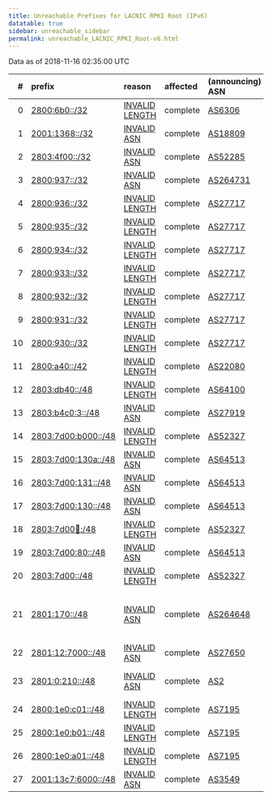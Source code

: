 ```yaml
---
title: Unreachable Prefixes for LACNIC RPKI Root (IPv6)
datatable: true
sidebar: unreachable_sidebar
permalink: unreachable_LACNIC_RPKI_Root-v6.html
---
```


Data as of 2018-11-16 02:35:00 UTC


<div class="datatable-begin"></div>

|   # | prefix                                                           | reason                                                                                                        | affected   | (announcing) ASN                         | AS Name                                                 |   unreachable /48s |
|----:|:-----------------------------------------------------------------|:--------------------------------------------------------------------------------------------------------------|:-----------|:-----------------------------------------|:--------------------------------------------------------|-------------------:|
|   0 | [2800:6b0::/32](https://stat.ripe.net/2800:6b0::/32)             | [INVALID LENGTH](https://rpki-validator.ripe.net/announcement-preview?asn=AS6306&prefix=2800:6b0::/32)        | complete   | [AS6306](unreachable_AS6306-v6.html)     | TELEFONICA VENEZOLANA                                   |              65536 |
|   1 | [2001:1368::/32](https://stat.ripe.net/2001:1368::/32)           | [INVALID ASN](https://rpki-validator.ripe.net/announcement-preview?asn=AS18809&prefix=2001:1368::/32)         | complete   | [AS18809](unreachable_AS18809-v6.html)   | Cable Onda                                              |              65536 |
|   2 | [2803:4f00::/32](https://stat.ripe.net/2803:4f00::/32)           | [INVALID ASN](https://rpki-validator.ripe.net/announcement-preview?asn=AS52285&prefix=2803:4f00::/32)         | complete   | [AS52285](unreachable_AS52285-v6.html)   | Ewinet C.A.                                             |              65536 |
|   3 | [2800:937::/32](https://stat.ripe.net/2800:937::/32)             | [INVALID ASN](https://rpki-validator.ripe.net/announcement-preview?asn=AS264731&prefix=2800:937::/32)         | complete   | [AS264731](unreachable_AS264731-v6.html) | Corporacion Digitel C.A.                                |              65536 |
|   4 | [2800:936::/32](https://stat.ripe.net/2800:936::/32)             | [INVALID LENGTH](https://rpki-validator.ripe.net/announcement-preview?asn=AS27717&prefix=2800:936::/32)       | complete   | [AS27717](unreachable_AS27717-v6.html)   | Corporacion Digitel C.A.                                |              65536 |
|   5 | [2800:935::/32](https://stat.ripe.net/2800:935::/32)             | [INVALID LENGTH](https://rpki-validator.ripe.net/announcement-preview?asn=AS27717&prefix=2800:935::/32)       | complete   | [AS27717](unreachable_AS27717-v6.html)   | Corporacion Digitel C.A.                                |              65536 |
|   6 | [2800:934::/32](https://stat.ripe.net/2800:934::/32)             | [INVALID LENGTH](https://rpki-validator.ripe.net/announcement-preview?asn=AS27717&prefix=2800:934::/32)       | complete   | [AS27717](unreachable_AS27717-v6.html)   | Corporacion Digitel C.A.                                |              65536 |
|   7 | [2800:933::/32](https://stat.ripe.net/2800:933::/32)             | [INVALID LENGTH](https://rpki-validator.ripe.net/announcement-preview?asn=AS27717&prefix=2800:933::/32)       | complete   | [AS27717](unreachable_AS27717-v6.html)   | Corporacion Digitel C.A.                                |              65536 |
|   8 | [2800:932::/32](https://stat.ripe.net/2800:932::/32)             | [INVALID LENGTH](https://rpki-validator.ripe.net/announcement-preview?asn=AS27717&prefix=2800:932::/32)       | complete   | [AS27717](unreachable_AS27717-v6.html)   | Corporacion Digitel C.A.                                |              65536 |
|   9 | [2800:931::/32](https://stat.ripe.net/2800:931::/32)             | [INVALID LENGTH](https://rpki-validator.ripe.net/announcement-preview?asn=AS27717&prefix=2800:931::/32)       | complete   | [AS27717](unreachable_AS27717-v6.html)   | Corporacion Digitel C.A.                                |              65536 |
|  10 | [2800:930::/32](https://stat.ripe.net/2800:930::/32)             | [INVALID LENGTH](https://rpki-validator.ripe.net/announcement-preview?asn=AS27717&prefix=2800:930::/32)       | complete   | [AS27717](unreachable_AS27717-v6.html)   | Corporacion Digitel C.A.                                |              65536 |
|  11 | [2800:a40::/42](https://stat.ripe.net/2800:a40::/42)             | [INVALID LENGTH](https://rpki-validator.ripe.net/announcement-preview?asn=AS22080&prefix=2800:a40::/42)       | complete   | [AS22080](unreachable_AS22080-v6.html)   | Broadbandtech S. A.                                     |                 64 |
|  12 | [2803:db40::/48](https://stat.ripe.net/2803:db40::/48)           | [INVALID LENGTH](https://rpki-validator.ripe.net/announcement-preview?asn=AS64100&prefix=2803:db40::/48)      | complete   | [AS64100](unreachable_AS64100-v6.html)   | PRIVATEL S.R.L.                                         |                  1 |
|  13 | [2803:b4c0:3::/48](https://stat.ripe.net/2803:b4c0:3::/48)       | [INVALID ASN](https://rpki-validator.ripe.net/announcement-preview?asn=AS27919&prefix=2803:b4c0:3::/48)       | complete   | [AS27919](unreachable_AS27919-v6.html)   | IXP ECUADOR                                             |                  1 |
|  14 | [2803:7d00:b000::/48](https://stat.ripe.net/2803:7d00:b000::/48) | [INVALID LENGTH](https://rpki-validator.ripe.net/announcement-preview?asn=AS52327&prefix=2803:7d00:b000::/48) | complete   | [AS52327](unreachable_AS52327-v6.html)   | Summit S.A.                                             |                  1 |
|  15 | [2803:7d00:130a::/48](https://stat.ripe.net/2803:7d00:130a::/48) | [INVALID ASN](https://rpki-validator.ripe.net/announcement-preview?asn=AS64513&prefix=2803:7d00:130a::/48)    | complete   | [AS64513](unreachable_AS64513-v6.html)   | -private use ASN-                                       |                  1 |
|  16 | [2803:7d00:131::/48](https://stat.ripe.net/2803:7d00:131::/48)   | [INVALID ASN](https://rpki-validator.ripe.net/announcement-preview?asn=AS64513&prefix=2803:7d00:131::/48)     | complete   | [AS64513](unreachable_AS64513-v6.html)   | -private use ASN-                                       |                  1 |
|  17 | [2803:7d00:130::/48](https://stat.ripe.net/2803:7d00:130::/48)   | [INVALID ASN](https://rpki-validator.ripe.net/announcement-preview?asn=AS64513&prefix=2803:7d00:130::/48)     | complete   | [AS64513](unreachable_AS64513-v6.html)   | -private use ASN-                                       |                  1 |
|  18 | [2803:7d00:100::/48](https://stat.ripe.net/2803:7d00:100::/48)   | [INVALID LENGTH](https://rpki-validator.ripe.net/announcement-preview?asn=AS52327&prefix=2803:7d00:100::/48)  | complete   | [AS52327](unreachable_AS52327-v6.html)   | Summit S.A.                                             |                  1 |
|  19 | [2803:7d00:80::/48](https://stat.ripe.net/2803:7d00:80::/48)     | [INVALID ASN](https://rpki-validator.ripe.net/announcement-preview?asn=AS64513&prefix=2803:7d00:80::/48)      | complete   | [AS64513](unreachable_AS64513-v6.html)   | -private use ASN-                                       |                  1 |
|  20 | [2803:7d00::/48](https://stat.ripe.net/2803:7d00::/48)           | [INVALID LENGTH](https://rpki-validator.ripe.net/announcement-preview?asn=AS52327&prefix=2803:7d00::/48)      | complete   | [AS52327](unreachable_AS52327-v6.html)   | Summit S.A.                                             |                  1 |
|  21 | [2801:170::/48](https://stat.ripe.net/2801:170::/48)             | [INVALID ASN](https://rpki-validator.ripe.net/announcement-preview?asn=AS264648&prefix=2801:170::/48)         | complete   | [AS264648](unreachable_AS264648-v6.html) | Fondo Rotatorio del Ministerio de Relaciones Exteriores |                  1 |
|  22 | [2801:12:7000::/48](https://stat.ripe.net/2801:12:7000::/48)     | [INVALID ASN](https://rpki-validator.ripe.net/announcement-preview?asn=AS27650&prefix=2801:12:7000::/48)      | complete   | [AS27650](unreachable_AS27650-v6.html)   | EMTEL S.A. E.S.P.                                       |                  1 |
|  23 | [2801:0:210::/48](https://stat.ripe.net/2801:0:210::/48)         | [INVALID ASN](https://rpki-validator.ripe.net/announcement-preview?asn=AS2&prefix=2801:0:210::/48)            | complete   | [AS2](unreachable_AS2-v6.html)           | UDEL-DCN - University of Delaware                       |                  1 |
|  24 | [2800:1e0:c01::/48](https://stat.ripe.net/2800:1e0:c01::/48)     | [INVALID LENGTH](https://rpki-validator.ripe.net/announcement-preview?asn=AS7195&prefix=2800:1e0:c01::/48)    | complete   | [AS7195](unreachable_AS7195-v6.html)     | Telecorp Colombia S.A.                                  |                  1 |
|  25 | [2800:1e0:b01::/48](https://stat.ripe.net/2800:1e0:b01::/48)     | [INVALID LENGTH](https://rpki-validator.ripe.net/announcement-preview?asn=AS7195&prefix=2800:1e0:b01::/48)    | complete   | [AS7195](unreachable_AS7195-v6.html)     | Telecorp Colombia S.A.                                  |                  1 |
|  26 | [2800:1e0:a01::/48](https://stat.ripe.net/2800:1e0:a01::/48)     | [INVALID LENGTH](https://rpki-validator.ripe.net/announcement-preview?asn=AS7195&prefix=2800:1e0:a01::/48)    | complete   | [AS7195](unreachable_AS7195-v6.html)     | Telecorp Colombia S.A.                                  |                  1 |
|  27 | [2001:13c7:6000::/48](https://stat.ripe.net/2001:13c7:6000::/48) | [INVALID ASN](https://rpki-validator.ripe.net/announcement-preview?asn=AS3549&prefix=2001:13c7:6000::/48)     | complete   | [AS3549](unreachable_AS3549-v6.html)     | LVLT-3549 - Level 3 Parent                              |                  1 |

<div class="datatable-end"></div>